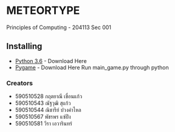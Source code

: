 # METEORTYPE
Principles of Computing - 204113 Sec 001
## Installing
* [Python 3.6](https://www.python.org/downloads/) - Download Here
* [Pygame](http://www.pygame.org/download.shtml) - Download Here
Run main_game.py through python
### Creators
* 590510528 กฤตยาณี เขื่อนแก้ว 
* 590510543 ณัฐวุฒิ สุแก้ว
* 590510544 ณิชารีย์ ปวงคำไหล
* 590510567 พัชรพร แซ่ปึง
* 590510581 วีรา เอวารินทร์ 

